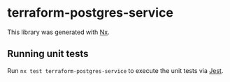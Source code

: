 # terraform-postgres-service

This library was generated with [Nx](https://nx.dev).

## Running unit tests

Run `nx test terraform-postgres-service` to execute the unit tests via
[Jest](https://jestjs.io).
